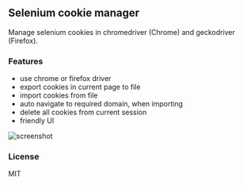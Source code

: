 Selenium cookie manager
---

Manage selenium cookies in chromedriver (Chrome) and geckodriver (Firefox).

### Features
- use chrome or firefox driver
- export cookies in current page to file
- import cookies from file
- auto navigate to required domain, when importing
- delete all cookies from current session
- friendly UI

![screenshot](https://i.imgur.com/OLa9JoM.png)

### License
MIT
